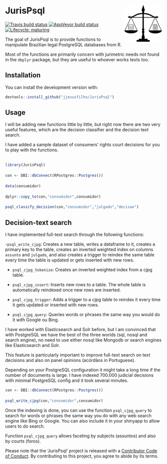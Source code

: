 
<!-- README.md is generated from README.Rmd. Please edit that file -->

# JurisPsql <img src='man/figures/logo.png' align="right" height="117" />

<!-- badges: start -->

[![Travis build
status](https://travis-ci.org/jjesusfilho/JurisPsql.svg?branch=master)](https://travis-ci.org/jjesusfilho/JurisPsql)
[![AppVeyor build
status](https://ci.appveyor.com/api/projects/status/github/jjesusfilho/JurisPsql?branch=master&svg=true)](https://ci.appveyor.com/project/jjesusfilho/JurisPsql)
[![Lifecycle:
maturing](https://img.shields.io/badge/lifecycle-maturing-blue.svg)](https://www.tidyverse.org/lifecycle/#maturing)
<!-- badges: end -->

The goal of JurisPsql is to provide functions to manipulate Brazilian
legal PostgreSQL databases from R.

Most of the functions are primarily concern with jurimetric needs not
found in the `dbplyr` package, but they are useful to whoever works
texts too.

## Installation

You can install the development version with:

``` r
devtools::install_github("jjesusfilho/JurisPsql")
```

## Usage

I will be adding new functions little by little, but right now there are
two very useful features, which are the decision classifier and the
decision text search.

I have added a sample dataset of consumers’ rights court decisions for
you to play with the functions.

``` r

library(JurisPsql)

con <- DBI::dbConnect(RPostgres::Postgres())

data(consumidor)

dplyr::copy_to(con,"consumidor",consumidor)

psql_classify_decision(con,"consumidor","julgado","decisao")
```

## Decision-text search

I have implemented full-text search through the following functions:

\-`psql_write_cjpg`: Creates a new table, writes a dataframe to it,
creates a primary key to the table, creates an inverted weighted index
on columns `assunto` and `julgado`, and also creates a trigger to
reindex the same table every time the table is updated or gets inserted
with new rows.

  - `psql_cjpg_tokenize`: Creates an inverted weighted index from a cjpg
    table.

  - `psql_cjpg_insert`: Inserts new rows to a table. The whole table is
    automatically reindexed once new rows are inserted.

  - `psql_cjpg_trigger`: Adds a trigger to a cjpg table to reindex it
    every time it gets updated or inserted with new rows.

  - `psql_cjpg_query`: Queries words or phrases the same way you would
    do it with Google ou Bing.

I have worked with Elasticsearch and Solr before, but I am convinced
that with PostgreSQL we have the best of the three worlds (sql, nosql
and search engine), no need to use either nosql like Mongodb or search
engines like Elasticsearch and Solr.

This feature is particularly important to improve full-text search on
text decisions and also on panel opinions (acórdãos in Portuguese).

Depending on your PostgreSQL configuration it might take a long time if
the number of documents is large. I have indexed 700.000 judicial
decisions with minimal PostgreSQL config and it took several minutes.

``` r
con <- DBI::dbConnect(RPostgres::Postgres())

psql_write_cjpg(con,"consumidor",consumidor)
```

Once the indexing is done, you can use the function `psql_cjpg_query` to
search for words or phrases the same way you do with any web search
engine like Bing or Google. You can also include it in your shinyapp to
allow users to do search.

Function `psql_cjpg_query` allows faceting by subjects (assuntos) and
also by courts (foros).

Please note that the ‘JurisPsql’ project is released with a [Contributor
Code of Conduct](.github/CODE_OF_CONDUCT.md). By contributing to this
project, you agree to abide by its terms.
